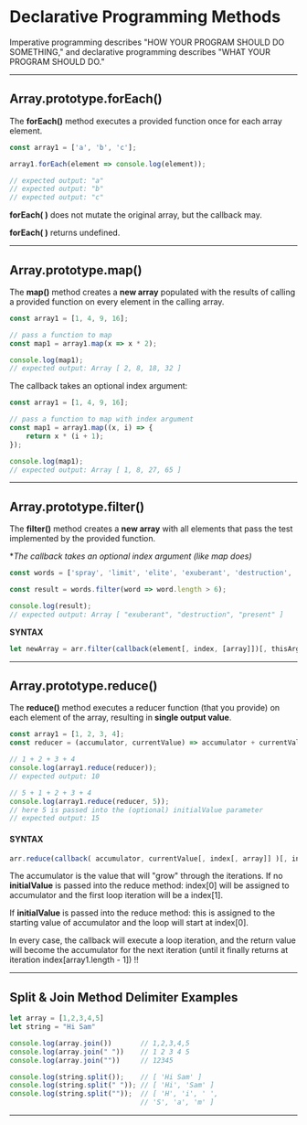 # Declarative Programming Methods

Imperative programming describes "HOW YOUR PROGRAM SHOULD DO SOMETHING," and declarative programming describes "WHAT YOUR PROGRAM SHOULD DO."
* * *

## **Array.prototype.forEach()**

The **forEach()** method executes a provided function once for each array element.

```js
const array1 = ['a', 'b', 'c'];

array1.forEach(element => console.log(element));

// expected output: "a"
// expected output: "b"
// expected output: "c"
```

**forEach( )** does not mutate the original array, but the callback may.

**forEach( )** returns undefined.
* * *

## **Array.prototype.map()**

The **map()** method creates a **new array** populated with the results of calling a provided function on every element in the calling array.

```js
const array1 = [1, 4, 9, 16];

// pass a function to map
const map1 = array1.map(x => x * 2);

console.log(map1);
// expected output: Array [ 2, 8, 18, 32 ]
```
The callback takes an optional index argument:

```js
const array1 = [1, 4, 9, 16];

// pass a function to map with index argument
const map1 = array1.map((x, i) => {
	return x * (i + 1);
});

console.log(map1);
// expected output: Array [ 1, 8, 27, 65 ]
```
* * *

## **Array.prototype.filter()**

The **filter()** method creates a **new array** with all elements that pass the test implemented by the provided function.

**The callback takes an optional index argument (like map does)*

```js
const words = ['spray', 'limit', 'elite', 'exuberant', 'destruction', 'present'];

const result = words.filter(word => word.length > 6);

console.log(result);
// expected output: Array [ "exuberant", "destruction", "present" ]
```

**SYNTAX**
```js
let newArray = arr.filter(callback(element[, index, [array]])[, thisArg])
```
* * *

## **Array.prototype.reduce()**

The **reduce()** method executes a reducer function (that you provide) on each element of the array, resulting in **single output value**.

```js
const array1 = [1, 2, 3, 4];
const reducer = (accumulator, currentValue) => accumulator + currentValue;

// 1 + 2 + 3 + 4
console.log(array1.reduce(reducer));
// expected output: 10

// 5 + 1 + 2 + 3 + 4
console.log(array1.reduce(reducer, 5));
// here 5 is passed into the (optional) initialValue parameter
// expected output: 15
```
#### SYNTAX

```js
arr.reduce(callback( accumulator, currentValue[, index[, array]] )[, initialValue])
```

The accumulator is the value that will "grow" through the iterations. If no **initialValue** is passed into the reduce method: index[0] will be assigned to accumulator and the first loop iteration will be a index[1].

If **initialValue** is passed into the reduce method: this is assigned to the starting value of accumulator and the loop will start at index[0].

In every case, the callback will execute a loop iteration, and the return value will become the accumulator for the next iteration (until it finally returns at iteration index[array1.length - 1]) !!
* * *

## **Split & Join Method Delimiter Examples**

```js
let array = [1,2,3,4,5]
let string = "Hi Sam"

console.log(array.join())       // 1,2,3,4,5
console.log(array.join(" "))    // 1 2 3 4 5
console.log(array.join(""))     // 12345

console.log(string.split());    // [ 'Hi Sam' ]
console.log(string.split(" ")); // [ 'Hi', 'Sam' ]
console.log(string.split(""));  // [ 'H', 'i', ' ',
                                // 'S', 'a', 'm' ]
```
* * *





